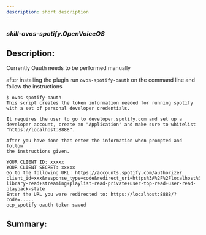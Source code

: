 ```yaml
---
description: short description
---
```


### _skill-ovos-spotify.OpenVoiceOS_  
## Description:  
Currently Oauth needs to be performed manually

after installing the plugin run `ovos-spotify-oauth` on the command line and follow the instructions

```
$ ovos-spotify-oauth
This script creates the token information needed for running spotify
with a set of personal developer credentials.

It requires the user to go to developer.spotify.com and set up a
developer account, create an "Application" and make sure to whitelist
"https://localhost:8888".

After you have done that enter the information when prompted and follow
the instructions given.

YOUR CLIENT ID: xxxxx
YOUR CLIENT SECRET: xxxxx
Go to the following URL: https://accounts.spotify.com/authorize?client_id=xxx&response_type=code&redirect_uri=https%3A%2F%2Flocalhost%3A8888&scope=user-library-read+streaming+playlist-read-private+user-top-read+user-read-playback-state
Enter the URL you were redirected to: https://localhost:8888/?code=.....
ocp_spotify oauth token saved
```  
  
  
  
## Summary:  
